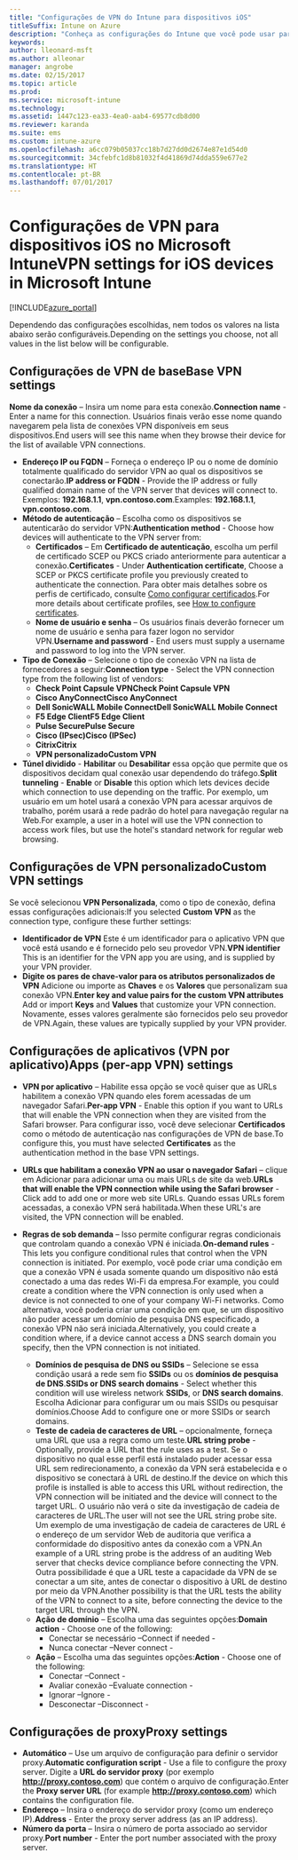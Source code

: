 ```yaml
---
title: "Configurações de VPN do Intune para dispositivos iOS"
titleSuffix: Intune on Azure
description: "Conheça as configurações do Intune que você pode usar para configurar as conexões VPN em dispositivos iOS."
keywords: 
author: lleonard-msft
ms.author: alleonar
manager: angrobe
ms.date: 02/15/2017
ms.topic: article
ms.prod: 
ms.service: microsoft-intune
ms.technology: 
ms.assetid: 1447c123-ea33-4ea0-aab4-69577cdb8d00
ms.reviewer: karanda
ms.suite: ems
ms.custom: intune-azure
ms.openlocfilehash: a6cc079b05037cc18b7d27dd0d2674e87e1d54d0
ms.sourcegitcommit: 34cfebfc1d8b81032f4d41869d74dda559e677e2
ms.translationtype: HT
ms.contentlocale: pt-BR
ms.lasthandoff: 07/01/2017
---
```

# <span data-ttu-id="f5adb-103">Configurações de VPN para dispositivos iOS no Microsoft Intune</span><span class="sxs-lookup"><span data-stu-id="f5adb-103">VPN settings for iOS devices in Microsoft Intune</span></span>
<a id="vpn-settings-for-ios-devices-in-microsoft-intune" class="xliff"></a>

[!INCLUDE[azure_portal](./includes/azure_portal.md)]

<span data-ttu-id="f5adb-104">Dependendo das configurações escolhidas, nem todos os valores na lista abaixo serão configuráveis.</span><span class="sxs-lookup"><span data-stu-id="f5adb-104">Depending on the settings you choose, not all values in the list below will be configurable.</span></span>

## <span data-ttu-id="f5adb-105">Configurações de VPN de base</span><span class="sxs-lookup"><span data-stu-id="f5adb-105">Base VPN settings</span></span>
<a id="base-vpn-settings" class="xliff"></a>


<span data-ttu-id="f5adb-106">**Nome da conexão** – Insira um nome para esta conexão.</span><span class="sxs-lookup"><span data-stu-id="f5adb-106">**Connection name** - Enter a name for this connection.</span></span> <span data-ttu-id="f5adb-107">Usuários finais verão esse nome quando navegarem pela lista de conexões VPN disponíveis em seus dispositivos.</span><span class="sxs-lookup"><span data-stu-id="f5adb-107">End users will see this name when they browse their device for the list of available VPN connections.</span></span>
- <span data-ttu-id="f5adb-108">**Endereço IP ou FQDN** – Forneça o endereço IP ou o nome de domínio totalmente qualificado do servidor VPN ao qual os dispositivos se conectarão.</span><span class="sxs-lookup"><span data-stu-id="f5adb-108">**IP address or FQDN** - Provide the IP address or fully qualified domain name of the VPN server that devices will connect to.</span></span> <span data-ttu-id="f5adb-109">Exemplos: **192.168.1.1**, **vpn.contoso.com**.</span><span class="sxs-lookup"><span data-stu-id="f5adb-109">Examples: **192.168.1.1**, **vpn.contoso.com**.</span></span>
- <span data-ttu-id="f5adb-110">**Método de autenticação** – Escolha como os dispositivos se autenticarão do servidor VPN:</span><span class="sxs-lookup"><span data-stu-id="f5adb-110">**Authentication method** - Choose how devices will authenticate to the VPN server from:</span></span>
    - <span data-ttu-id="f5adb-111">**Certificados** – Em **Certificado de autenticação**, escolha um perfil de certificado SCEP ou PKCS criado anteriormente para autenticar a conexão.</span><span class="sxs-lookup"><span data-stu-id="f5adb-111">**Certificates** - Under **Authentication certificate**, Choose a SCEP or PKCS certificate profile you previously created to authenticate the connection.</span></span> <span data-ttu-id="f5adb-112">Para obter mais detalhes sobre os perfis de certificado, consulte [Como configurar certificados](certificates-configure.md).</span><span class="sxs-lookup"><span data-stu-id="f5adb-112">For more details about certificate profiles, see [How to configure certificates](certificates-configure.md).</span></span>
    - <span data-ttu-id="f5adb-113">**Nome de usuário e senha** – Os usuários finais deverão fornecer um nome de usuário e senha para fazer logon no servidor VPN.</span><span class="sxs-lookup"><span data-stu-id="f5adb-113">**Username and password** - End users must supply a username and password to log into the VPN server.</span></span>
- <span data-ttu-id="f5adb-114">**Tipo de Conexão** – Selecione o tipo de conexão VPN na lista de fornecedores a seguir:</span><span class="sxs-lookup"><span data-stu-id="f5adb-114">**Connection type** - Select the VPN connection type from the following list of vendors:</span></span>
    - <span data-ttu-id="f5adb-115">**Check Point Capsule VPN**</span><span class="sxs-lookup"><span data-stu-id="f5adb-115">**Check Point Capsule VPN**</span></span>
    - <span data-ttu-id="f5adb-116">**Cisco AnyConnect**</span><span class="sxs-lookup"><span data-stu-id="f5adb-116">**Cisco AnyConnect**</span></span>
    - <span data-ttu-id="f5adb-117">**Dell SonicWALL Mobile Connect**</span><span class="sxs-lookup"><span data-stu-id="f5adb-117">**Dell SonicWALL Mobile Connect**</span></span>
    - <span data-ttu-id="f5adb-118">**F5 Edge Client**</span><span class="sxs-lookup"><span data-stu-id="f5adb-118">**F5 Edge Client**</span></span>
    - <span data-ttu-id="f5adb-119">**Pulse Secure**</span><span class="sxs-lookup"><span data-stu-id="f5adb-119">**Pulse Secure**</span></span>
    - <span data-ttu-id="f5adb-120">**Cisco (IPsec)**</span><span class="sxs-lookup"><span data-stu-id="f5adb-120">**Cisco (IPSec)**</span></span>
    - <span data-ttu-id="f5adb-121">**Citrix**</span><span class="sxs-lookup"><span data-stu-id="f5adb-121">**Citrix**</span></span>
    - <span data-ttu-id="f5adb-122">**VPN personalizado**</span><span class="sxs-lookup"><span data-stu-id="f5adb-122">**Custom VPN**</span></span>
- <span data-ttu-id="f5adb-123">**Túnel dividido** - **Habilitar** ou **Desabilitar** essa opção que permite que os dispositivos decidam qual conexão usar dependendo do tráfego.</span><span class="sxs-lookup"><span data-stu-id="f5adb-123">**Split tunneling** - **Enable** or **Disable** this option which lets devices decide which connection to use depending on the traffic.</span></span> <span data-ttu-id="f5adb-124">Por exemplo, um usuário em um hotel usará a conexão VPN para acessar arquivos de trabalho, porém usará a rede padrão do hotel para navegação regular na Web.</span><span class="sxs-lookup"><span data-stu-id="f5adb-124">For example, a user in a hotel will use the VPN connection to access work files, but use the hotel's standard network for regular web browsing.</span></span>


## <span data-ttu-id="f5adb-125">Configurações de VPN personalizado</span><span class="sxs-lookup"><span data-stu-id="f5adb-125">Custom VPN settings</span></span>
<a id="custom-vpn-settings" class="xliff"></a>

<span data-ttu-id="f5adb-126">Se você selecionou **VPN Personalizada**, como o tipo de conexão, defina essas configurações adicionais:</span><span class="sxs-lookup"><span data-stu-id="f5adb-126">If you selected **Custom VPN** as the connection type, configure these further settings:</span></span>

- <span data-ttu-id="f5adb-127">**Identificador de VPN** Este é um identificador para o aplicativo VPN que você está usando e é fornecido pelo seu provedor VPN.</span><span class="sxs-lookup"><span data-stu-id="f5adb-127">**VPN identifier** This is an identifier for the VPN app you are using, and is supplied by your VPN provider.</span></span>
- <span data-ttu-id="f5adb-128">**Digite os pares de chave-valor para os atributos personalizados de VPN** Adicione ou importe as **Chaves** e os **Valores** que personalizam sua conexão VPN.</span><span class="sxs-lookup"><span data-stu-id="f5adb-128">**Enter key and value pairs for the custom VPN attributes** Add or import **Keys** and **Values** that customize your VPN connection.</span></span> <span data-ttu-id="f5adb-129">Novamente, esses valores geralmente são fornecidos pelo seu provedor de VPN.</span><span class="sxs-lookup"><span data-stu-id="f5adb-129">Again, these values are typically supplied by your VPN provider.</span></span>

## <span data-ttu-id="f5adb-130">Configurações de aplicativos (VPN por aplicativo)</span><span class="sxs-lookup"><span data-stu-id="f5adb-130">Apps (per-app VPN) settings</span></span>
<a id="apps-per-app-vpn-settings" class="xliff"></a>

- <span data-ttu-id="f5adb-131">**VPN por aplicativo** – Habilite essa opção se você quiser que as URLs habilitem a conexão VPN quando eles forem acessadas de um navegador Safari.</span><span class="sxs-lookup"><span data-stu-id="f5adb-131">**Per-app VPN** - Enable this option if you want to URLs that will enable the VPN connection when they are visited from the Safari browser.</span></span> <span data-ttu-id="f5adb-132">Para configurar isso, você deve selecionar **Certificados** como o método de autenticação nas configurações de VPN de base.</span><span class="sxs-lookup"><span data-stu-id="f5adb-132">To configure this, you must have selected **Certificates** as the authentication method in the base VPN settings.</span></span>
- <span data-ttu-id="f5adb-133">**URLs que habilitam a conexão VPN ao usar o navegador Safari** – clique em Adicionar para adicionar uma ou mais URLs de site da web.</span><span class="sxs-lookup"><span data-stu-id="f5adb-133">**URLs that will enable the VPN connection while using the Safari browser** - Click add to add one or more web site URLs.</span></span> <span data-ttu-id="f5adb-134">Quando essas URLs forem acessadas, a conexão VPN será habilitada.</span><span class="sxs-lookup"><span data-stu-id="f5adb-134">When these URL's are visited, the VPN connection will be enabled.</span></span>

- <span data-ttu-id="f5adb-135">**Regras de sob demanda** – Isso permite configurar regras condicionais que controlam quando a conexão VPN é iniciada.</span><span class="sxs-lookup"><span data-stu-id="f5adb-135">**On-demand rules** - This lets you configure conditional rules that control when the VPN connection is initiated.</span></span> <span data-ttu-id="f5adb-136">Por exemplo, você pode criar uma condição em que a conexão VPN é usada somente quando um dispositivo não está conectado a uma das redes Wi-Fi da empresa.</span><span class="sxs-lookup"><span data-stu-id="f5adb-136">For example, you could create a condition where the VPN connection is only used when a device is not connected to one of your company Wi-Fi networks.</span></span> <span data-ttu-id="f5adb-137">Como alternativa, você poderia criar uma condição em que, se um dispositivo não puder acessar um domínio de pesquisa DNS especificado, a conexão VPN não será iniciada.</span><span class="sxs-lookup"><span data-stu-id="f5adb-137">Alternatively, you could create a condition where, if a device cannot access a DNS search domain you specify, then the VPN connection is not initiated.</span></span>

    - <span data-ttu-id="f5adb-138">**Domínios de pesquisa de DNS ou SSIDs** – Selecione se essa condição usará a rede sem fio **SSIDs** ou os **domínios de pesquisa de DNS**.</span><span class="sxs-lookup"><span data-stu-id="f5adb-138">**SSIDs or DNS search domains** - Select whether this condition will use wireless network **SSIDs**, or **DNS search domains**.</span></span> <span data-ttu-id="f5adb-139">Escolha Adicionar para configurar um ou mais SSIDs ou pesquisar domínios.</span><span class="sxs-lookup"><span data-stu-id="f5adb-139">Choose Add to configure one or more SSIDs or search domains.</span></span>
    - <span data-ttu-id="f5adb-140">**Teste de cadeia de caracteres de URL** – opcionalmente, forneça uma URL que usa a regra como um teste.</span><span class="sxs-lookup"><span data-stu-id="f5adb-140">**URL string probe** - Optionally, provide a URL that the rule uses as a test.</span></span> <span data-ttu-id="f5adb-141">Se o dispositivo no qual esse perfil está instalado puder acessar essa URL sem redirecionamento, a conexão da VPN será estabelecida e o dispositivo se conectará à URL de destino.</span><span class="sxs-lookup"><span data-stu-id="f5adb-141">If the device on which this profile is installed is able to access this URL without redirection, the VPN connection will be initiated and the device will connect to the target URL.</span></span> <span data-ttu-id="f5adb-142">O usuário não verá o site da investigação de cadeia de caracteres de URL.</span><span class="sxs-lookup"><span data-stu-id="f5adb-142">The user will not see the URL string probe site.</span></span> <span data-ttu-id="f5adb-143">Um exemplo de uma investigação de cadeia de caracteres de URL é o endereço de um servidor Web de auditoria que verifica a conformidade do dispositivo antes da conexão com a VPN.</span><span class="sxs-lookup"><span data-stu-id="f5adb-143">An example of a URL string probe is the address of an auditing Web server that checks device compliance before connecting the VPN.</span></span> <span data-ttu-id="f5adb-144">Outra possibilidade é que a URL teste a capacidade da VPN de se conectar a um site, antes de conectar o dispositivo à URL de destino por meio da VPN.</span><span class="sxs-lookup"><span data-stu-id="f5adb-144">Another possibility is that the URL tests the ability of the VPN to connect to a site, before connecting the device to the target URL through the VPN.</span></span>
    - <span data-ttu-id="f5adb-145">**Ação de domínio** – Escolha uma das seguintes opções:</span><span class="sxs-lookup"><span data-stu-id="f5adb-145">**Domain action** - Choose one of the following:</span></span>
        - <span data-ttu-id="f5adb-146">Conectar se necessário –</span><span class="sxs-lookup"><span data-stu-id="f5adb-146">Connect if needed -</span></span> 
        - <span data-ttu-id="f5adb-147">Nunca conectar –</span><span class="sxs-lookup"><span data-stu-id="f5adb-147">Never connect -</span></span> 
    - <span data-ttu-id="f5adb-148">**Ação** – Escolha uma das seguintes opções:</span><span class="sxs-lookup"><span data-stu-id="f5adb-148">**Action** - Choose one of the following:</span></span>
        - <span data-ttu-id="f5adb-149">Conectar –</span><span class="sxs-lookup"><span data-stu-id="f5adb-149">Connect -</span></span> 
        - <span data-ttu-id="f5adb-150">Avaliar conexão –</span><span class="sxs-lookup"><span data-stu-id="f5adb-150">Evaluate connection -</span></span> 
        - <span data-ttu-id="f5adb-151">Ignorar –</span><span class="sxs-lookup"><span data-stu-id="f5adb-151">Ignore -</span></span> 
        - <span data-ttu-id="f5adb-152">Desconectar –</span><span class="sxs-lookup"><span data-stu-id="f5adb-152">Disconnect -</span></span> 


## <span data-ttu-id="f5adb-153">Configurações de proxy</span><span class="sxs-lookup"><span data-stu-id="f5adb-153">Proxy settings</span></span>
<a id="proxy-settings" class="xliff"></a>

- <span data-ttu-id="f5adb-154">**Automático** – Use um arquivo de configuração para definir o servidor proxy.</span><span class="sxs-lookup"><span data-stu-id="f5adb-154">**Automatic configuration script** - Use a file to configure the proxy server.</span></span> <span data-ttu-id="f5adb-155">Digite a **URL do servidor proxy** (por exemplo **http://proxy.contoso.com**) que contém o arquivo de configuração.</span><span class="sxs-lookup"><span data-stu-id="f5adb-155">Enter the **Proxy server URL** (for example **http://proxy.contoso.com**) which contains the configuration file.</span></span>
- <span data-ttu-id="f5adb-156">**Endereço** – Insira o endereço do servidor proxy (como um endereço IP).</span><span class="sxs-lookup"><span data-stu-id="f5adb-156">**Address** - Enter the proxy server address (as an IP address).</span></span>
- <span data-ttu-id="f5adb-157">**Número da porta** – Insira o número de porta associado ao servidor proxy.</span><span class="sxs-lookup"><span data-stu-id="f5adb-157">**Port number** - Enter the port number associated with the proxy server.</span></span>
